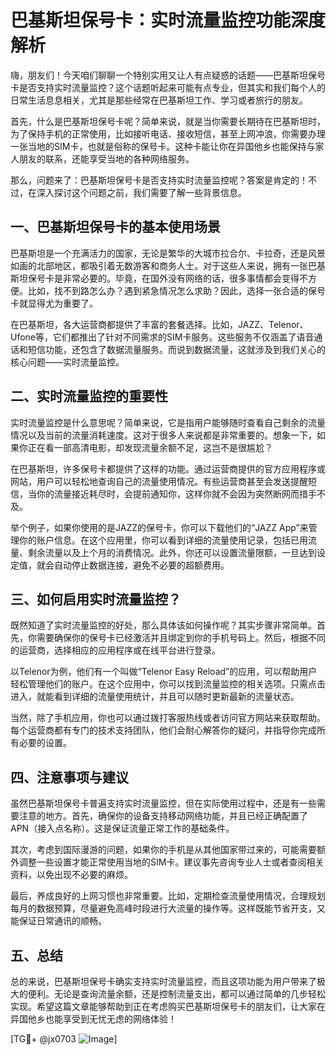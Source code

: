 # 巴基斯坦保号卡：实时流量监控功能深度解析

嗨，朋友们！今天咱们聊聊一个特别实用又让人有点疑惑的话题——巴基斯坦保号卡是否支持实时流量监控？这个话题听起来可能有点专业，但其实和我们每个人的日常生活息息相关，尤其是那些经常在巴基斯坦工作、学习或者旅行的朋友。

首先，什么是巴基斯坦保号卡呢？简单来说，就是当你需要长期待在巴基斯坦时，为了保持手机的正常使用，比如接听电话、接收短信，甚至上网冲浪，你需要办理一张当地的SIM卡，也就是俗称的保号卡。这种卡能让你在异国他乡也能保持与家人朋友的联系，还能享受当地的各种网络服务。

那么，问题来了：巴基斯坦保号卡是否支持实时流量监控呢？答案是肯定的！不过，在深入探讨这个问题之前，我们需要了解一些背景信息。

## 一、巴基斯坦保号卡的基本使用场景

巴基斯坦是一个充满活力的国家，无论是繁华的大城市拉合尔、卡拉奇，还是风景如画的北部地区，都吸引着无数游客和商务人士。对于这些人来说，拥有一张巴基斯坦保号卡是非常必要的。毕竟，在国外没有网络的话，很多事情都会变得不方便。比如，找不到路怎么办？遇到紧急情况怎么求助？因此，选择一张合适的保号卡就显得尤为重要了。

在巴基斯坦，各大运营商都提供了丰富的套餐选择。比如，JAZZ、Telenor、Ufone等，它们都推出了针对不同需求的SIM卡服务。这些服务不仅涵盖了语音通话和短信功能，还包含了数据流量服务。而说到数据流量，这就涉及到我们关心的核心问题——实时流量监控。

## 二、实时流量监控的重要性

实时流量监控是什么意思呢？简单来说，它是指用户能够随时查看自己剩余的流量情况以及当前的流量消耗速度。这对于很多人来说都是非常重要的。想象一下，如果你正在看一部高清电影，却发现流量余额不足，这岂不是很尴尬？

在巴基斯坦，许多保号卡都提供了这样的功能。通过运营商提供的官方应用程序或网站，用户可以轻松地查询自己的流量使用情况。有些运营商甚至会发送提醒短信，当你的流量接近耗尽时，会提前通知你，这样你就不会因为突然断网而措手不及。

举个例子，如果你使用的是JAZZ的保号卡，你可以下载他们的“JAZZ App”来管理你的账户信息。在这个应用里，你可以看到详细的流量使用记录，包括已用流量、剩余流量以及上个月的消费情况。此外，你还可以设置流量限额，一旦达到设定值，就会自动停止数据连接，避免不必要的超额费用。

## 三、如何启用实时流量监控？

既然知道了实时流量监控的好处，那么具体该如何操作呢？其实步骤非常简单。首先，你需要确保你的保号卡已经激活并且绑定到你的手机号码上。然后，根据不同的运营商，选择相应的应用程序或在线平台进行登录。

以Telenor为例，他们有一个叫做“Telenor Easy Reload”的应用，可以帮助用户轻松管理他们的账户。在这个应用中，你可以找到流量监控的相关选项。只需点击进入，就能看到详细的流量使用统计，并且可以随时更新最新的流量状态。

当然，除了手机应用，你也可以通过拨打客服热线或者访问官方网站来获取帮助。每个运营商都有专门的技术支持团队，他们会耐心解答你的疑问，并指导你完成所有必要的设置。

## 四、注意事项与建议

虽然巴基斯坦保号卡普遍支持实时流量监控，但在实际使用过程中，还是有一些需要注意的地方。首先，确保你的设备支持移动网络功能，并且已经正确配置了APN（接入点名称）。这是保证流量正常工作的基础条件。

其次，考虑到国际漫游的问题，如果你的手机是从其他国家带过来的，可能需要额外调整一些设置才能正常使用当地的SIM卡。建议事先咨询专业人士或者查阅相关资料，以免出现不必要的麻烦。

最后，养成良好的上网习惯也非常重要。比如，定期检查流量使用情况，合理规划每月的数据预算，尽量避免高峰时段进行大流量的操作等。这样既能节省开支，又能保证日常通讯的顺畅。

## 五、总结

总的来说，巴基斯坦保号卡确实支持实时流量监控，而且这项功能为用户带来了极大的便利。无论是查询流量余额，还是控制流量支出，都可以通过简单的几步轻松实现。希望这篇文章能够帮助到正在考虑购买巴基斯坦保号卡的朋友们，让大家在异国他乡也能享受到无忧无虑的网络体验！

[TG💪+ @jx0703 ![Image](https://github.com/user-attachments/assets/dbca1d08-cadb-493c-b0ec-ad6f7a83f270)]